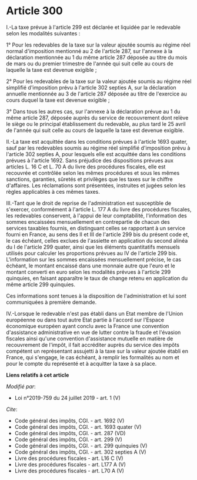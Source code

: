 # Article 300

I.-La taxe prévue à l'article 299 est déclarée et liquidée par le redevable selon les modalités suivantes : 

1° Pour les redevables de la taxe sur la valeur ajoutée soumis au régime réel normal d'imposition mentionné au 2 de l'article
287, sur l'annexe à la déclaration mentionnée au 1 du même article 287 déposée au titre du mois de mars ou du premier
trimestre de l'année qui suit celle au cours de laquelle la taxe est devenue exigible ; 

2° Pour les redevables de la taxe sur la valeur ajoutée soumis au régime réel simplifié d'imposition prévu à l'article 302
septies A, sur la déclaration annuelle mentionnée au 3 de l'article 287 déposée au titre de l'exercice au cours duquel la
taxe est devenue exigible ; 

3° Dans tous les autres cas, sur l'annexe à la déclaration prévue au 1 du même article 287, déposée auprès du service de
recouvrement dont relève le siège ou le principal établissement du redevable, au plus tard le 25 avril de l'année qui suit
celle au cours de laquelle la taxe est devenue exigible. 

II.-La taxe est acquittée dans les conditions prévues à l'article 1693 quater, sauf par les redevables soumis au régime réel
simplifié d'imposition prévu à l'article 302 septies A, pour lesquels elle est acquittée dans les conditions prévues à
l'article 1692. Sans préjudice des dispositions prévues aux articles L. 16 C et L. 70 A du livre des procédures fiscales,
elle est recouvrée et contrôlée selon les mêmes procédures et sous les mêmes sanctions, garanties, sûretés et privilèges que
les taxes sur le chiffre d'affaires. Les réclamations sont présentées, instruites et jugées selon les règles applicables à
ces mêmes taxes. 

III.-Tant que le droit de reprise de l'administration est susceptible de s'exercer, conformément à l'article L. 177 A du
livre des procédures fiscales, les redevables conservent, à l'appui de leur comptabilité, l'information des sommes encaissées
mensuellement en contrepartie de chacun des services taxables fournis, en distinguant celles se rapportant à un service
fourni en France, au sens des II et III de l'article 299 bis du présent code et, le cas échéant, celles exclues de l'assiette
en application du second alinéa du I de l'article 299 quater, ainsi que les éléments quantitatifs mensuels utilisés pour
calculer les proportions prévues au IV de l'article 299 bis. L'information sur les sommes encaissées mensuellement précise,
le cas échéant, le montant encaissé dans une monnaie autre que l'euro et le montant converti en euro selon les modalités
prévues à l'article 299 quinquies, en faisant apparaître le taux de change retenu en application du même article 299
quinquies. 

Ces informations sont tenues à la disposition de l'administration et lui sont communiquées à première demande. 

IV.-Lorsque le redevable n'est pas établi dans un Etat membre de l'Union européenne ou dans tout autre Etat partie à l'accord
sur l'Espace économique européen ayant conclu avec la France une convention d'assistance administrative en vue de lutter
contre la fraude et l'évasion fiscales ainsi qu'une convention d'assistance mutuelle en matière de recouvrement de l'impôt,
il fait accréditer auprès du service des impôts compétent un représentant assujetti à la taxe sur la valeur ajoutée établi en
France, qui s'engage, le cas échéant, à remplir les formalités au nom et pour le compte du représenté et à acquitter la taxe
à sa place.

**Liens relatifs à cet article**

_Modifié par_:

  - Loi n°2019-759 du 24 juillet 2019 - art. 1 (V)

_Cite_:

  - Code général des impôts, CGI. - art. 1692 (V)
  - Code général des impôts, CGI. - art. 1693 quater (V)
  - Code général des impôts, CGI. - art. 287 (VD)
  - Code général des impôts, CGI. - art. 299 (V)
  - Code général des impôts, CGI. - art. 299 quinquies (V)
  - Code général des impôts, CGI. - art. 302 septies A (V)
  - Livre des procédures fiscales - art. L16 C (V)
  - Livre des procédures fiscales - art. L177 A (V)
  - Livre des procédures fiscales - art. L70 A (V)
